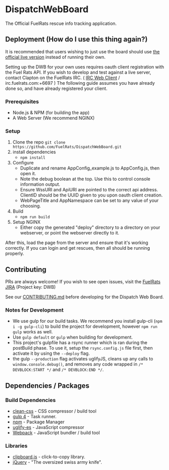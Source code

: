 # DispatchWebBoard
The Official FuelRats rescue info tracking application.

## Deployment (How do I use this thing again?)
It is recommended that users wishing to just use the board should use [the official live version](https://dispatch.fuelrats.com) instead of running their own. 

Setting up the DWB for your own uses requires oauth client registration with the Fuel Rats API. If you wish to develop and test against a live server, contact Clapton on the FuelRats IRC. ( [IRC Web Client](http://kiwi.fuelrats.com:7779/) / irc.fuelrats.com:+6697 ) The following guide assumes you have already done so, and have already registered your client.
### Prerequisites 

* Node.js & NPM (for building the app)
* A Web Server (We recommend NGINX)

### Setup
1. Clone the repo `git clone https://github.com/FuelRats/DispatchWebBoard.git`
2. install dependencies
    * `npm install`
3. Configure
    * Duplicate and rename AppConfig_example.js to AppConfig.js, then open it.
    * Note the debug boolean at the top. Use this to control console information output.
    * Ensure WssURI and ApiURI are pointed to the correct api address. ClientID should be the UUID given to you upon oauth client creation.
    * WebPageTitle and AppNamespace can be set to any value of your choosing.
4. Build
    * `npm run build`
5. Setup NGINX
    * Either copy the generated "deploy" directory to a directory on your webserver, or point the webserver directly to it.

After this, load the page from the server and ensure that it's working correctly. If you can login and get rescues, then all should be running properly.

## Contributing
PRs are always welcome! If you wish to see open issues, visit the [FuelRats JIRA](https://jira.fuelrats.com/projects/DWB/issues) (Project key: DWB)

See our [CONTRIBUTING.md](CONTRIBUTING.md) before developing for the Dispatch Web Board.

### Notes for Development
* We use gulp for our build tasks. We recommend you install gulp-cli (`npm i -g gulp-cli`) to build the project for development, however `npm run gulp` works as well.
* Use `gulp default` or `gulp` when building for development.
* This project's gulpfile has a rsync runner which is ran during the postBuild phase. To use it, setup the `rsync.config.js` file first, then activate it by using the `--deploy` flag.
* the gulp `--production` flag activates uglifyJS, cleans up any calls to `window.console.debug()`, and removes any code wrapped in `/* DEVBLOCK:START */` and `/* DEVBLOCK:END */`.


## Dependencies / Packages

### Build Dependencies
* [clean-css](https://github.com/jakubpawlowicz/clean-css) - CSS compressor / build tool
* [gulp 4](https://github.com/gulpjs/gulp/tree/4.0) - Task runner.
* [npm](https://github.com/npm/npm) - Package Manager
* [uglify-es](https://github.com/mishoo/UglifyJS2/tree/harmony) - JavaScript compressor
* [Webpack](https://github.com/webpack/webpack) - JavaScript bundler / build tool

### Libraries
* [clipboard.js](https://github.com/zenorocha/clipboard.js) - click-to-copy library.
* [jQuery](https://github.com/jquery/jquery) - "The oversized swiss army knife".